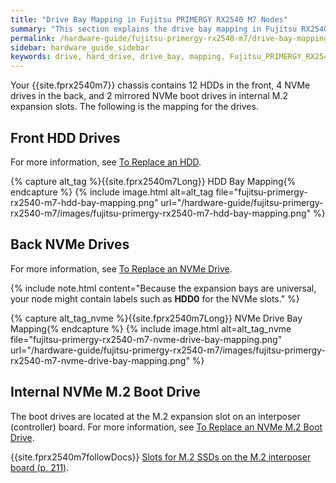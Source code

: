 ```yaml
---
title: "Drive Bay Mapping in Fujitsu PRIMERGY RX2540 M7 Nodes"
summary: "This section explains the drive bay mapping in Fujitsu RX2540 M7 nodes."
permalink: /hardware-guide/fujitsu-primergy-rx2540-m7/drive-bay-mapping.html
sidebar: hardware_guide_sidebar
keywords: drive, hard_drive, drive_bay, mapping, Fujitsu_PRIMERGY_RX2540_M7, Fujitsu, PRIMERGY, RX2540, 2540, M7
---
```


Your {{site.fprx2540m7}} chassis contains 12 HDDs in the front, 4 NVMe drives in the back, and 2 mirrored NVMe boot drives in internal M.2 expansion slots. The following is the mapping for the drives.

<a id="hdd-drives"></a>
## Front HDD Drives
For more information, see [To Replace an HDD](replacing-hardware-components.html#to-replace-an-hdd).

{% capture alt_tag %}{{site.fprx2540m7Long}} HDD Bay Mapping{% endcapture %}
{% include image.html alt=alt_tag file="fujitsu-primergy-rx2540-m7-hdd-bay-mapping.png" url="/hardware-guide/fujitsu-primergy-rx2540-m7/images/fujitsu-primergy-rx2540-m7-hdd-bay-mapping.png" %}

<a id="nvme-drives"></a>
## Back NVMe Drives
For more information, see [To Replace an NVMe Drive](replacing-hardware-components.html#replace-nvme-m2-boot-drive).

{% include note.html content="Because the expansion bays are universal, your node might contain labels such as **HDD0** for the NVMe slots." %}

{% capture alt_tag_nvme %}{{site.fprx2540m7Long}} NVMe Drive Bay Mapping{% endcapture %}
{% include image.html alt=alt_tag_nvme file="fujitsu-primergy-rx2540-m7-nvme-drive-bay-mapping.png" url="/hardware-guide/fujitsu-primergy-rx2540-m7/images/fujitsu-primergy-rx2540-m7-nvme-drive-bay-mapping.png" %}


## Internal NVMe M.2 Boot Drive
The boot drives are located at the M.2 expansion slot on an interposer (controller) board. For more information, see [To Replace an NVMe M.2 Boot Drive](replacing-hardware-components.html#replace-nvme-m2-boot-drive).

{{site.fprx2540m7followDocs}} <a href="/pdf/fujitsu-primergy-rx2540-m7-upgrade-maintenance-manual-09-2023.pdf#page=58" class="pdf">Slots for M.2 SSDs on the M.2 interposer board (p. 211)</a>.
